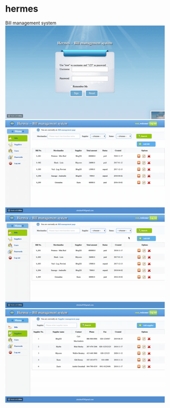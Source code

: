 # hermes
Bill management system 
![Login Demo](demo/login.gif)
![Search Demo](demo/search.gif)
![Add Demo](demo/add.gif)
![Delete Demo](demo/delete.gif)
